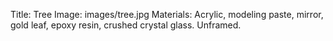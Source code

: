 Title: Tree
Image: images/tree.jpg
Materials: Acrylic, modeling paste, mirror, gold leaf, epoxy resin, crushed crystal glass. Unframed.



